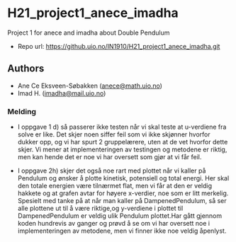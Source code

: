 # H21_project1_anece_imadha
Project 1 for anece and imadha about Double Pendulum

- Repo url: https://github.uio.no/IN1910/H21_project1_anece_imadha.git

## Authors 
- Ane Ce Eksveen-Søbakken (anece@math.uio.no)
- Imad H. (imadha@mail.uio.no)

### Melding
-   I oppgave 1 d) så passerer ikke testen når vi skal teste at u-verdiene fra 
    solve er like. Det skjer noen siffer feil som vi ikke skjønner hvorfor 
    dukker opp, og vi har spurt 2 gruppelærere, uten at de vet hvorfor 
    dette skjer. Vi mener at implementeringen av testingen og metodene er 
    riktig, men kan hende det er noe vi har oversett som gjør at vi får feil. 

-   I oppgave 2h) skjer det også noe rart med plottet når vi kaller på Pendulum 
    og ønsker å plotte kinetisk, potensiell og total energi. Her skal den 
    totale energien være tilnærmet flat, men vi får at den er veldig hakkete og
    at grafen avtar for høyere x-verdier, noe som er litt merkelig. Spesielt 
    med tanke på at når man kaller på DampenedPendulum, så ser alle plottene ut
    til å være riktige,og y-verdiene i plottet til DampenedPendulum er veldig 
    ulik Pendulum plottet.Har gått gjennom koden hundrevis av ganger og prøvd 
    å se om vi har oversett noe i implementeringen av metodene, men vi finner 
    ikke noe veldig åpenlyst. 
